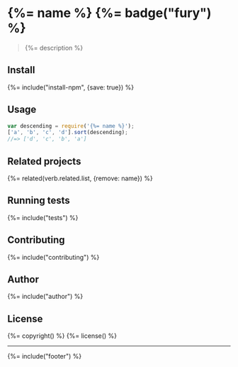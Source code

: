 # {%= name %} {%= badge("fury") %}

> {%= description %}

## Install
{%= include("install-npm", {save: true}) %}

## Usage

```js
var descending = require('{%= name %}');
['a', 'b', 'c', 'd'].sort(descending);
//=> ['d', 'c', 'b', 'a']
```

## Related projects
{%= related(verb.related.list, {remove: name}) %}

## Running tests
{%= include("tests") %}

## Contributing
{%= include("contributing") %}

## Author
{%= include("author") %}

## License
{%= copyright() %}
{%= license() %}

***

{%= include("footer") %}

